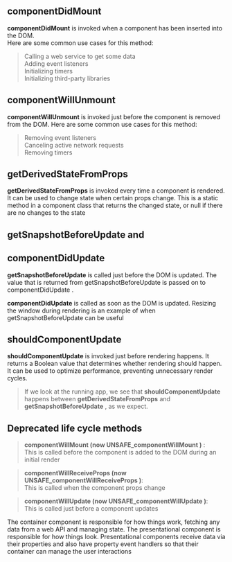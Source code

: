  componentDidMount
 ---------------

**componentDidMount** is invoked when a component has been inserted into the DOM.  
Here are some common use cases for this method:

>Calling a web service to get some data  
>Adding event listeners  
>Initializing timers  
>Initializing third-party libraries

## componentWillUnmount

**componentWillUnmount** is invoked just before the component is removed from the DOM.
Here are some common use cases for this method:
>Removing event listeners  
>Canceling active network requests  
>Removing timers  

## getDerivedStateFromProps
**getDerivedStateFromProps** is invoked every time a component is rendered. It can be
used to change state when certain props change. This is a static method in a component
class that returns the changed state, or null if there are no changes to the state

## getSnapshotBeforeUpdate and
## componentDidUpdate
**getSnapshotBeforeUpdate** is called just before the DOM is updated. The value that is
returned from  getSnapshotBeforeUpdate is passed on to  componentDidUpdate .

**componentDidUpdate** is called as soon as the DOM is updated. Resizing the window
during rendering is an example of when  getSnapshotBeforeUpdate can be useful

## shouldComponentUpdate
**shouldComponentUpdate** is invoked just before rendering happens. It returns a Boolean
value that determines whether rendering should happen. It can be used to optimize
performance, preventing unnecessary render cycles.

>If we look at the running app, we see that  **shouldComponentUpdate** happens
>between  **getDerivedStateFromProps** and  **getSnapshotBeforeUpdate** , as we
>expect.

## Deprecated life cycle methods
>**componentWillMount (now  UNSAFE_componentWillMount )** :  
 This is called before the component is added to the DOM during an initial render  
 
>**componentWillReceiveProps (now  UNSAFE_componentWillReceiveProps )**:  
>This is called when the component props change  

>**componentWillUpdate (now  UNSAFE_componentWillUpdate )**:  
 This is called
>just before a component updates

The container component is responsible for how things work,
fetching any data from a web API and managing state. The presentational component
is responsible for how things look. Presentational components receive data via their
properties and also have property event handlers so that their container can manage the
user interactions


<!-- 
4.1 标题
两种形式：
1）使用=和-标记一级和二级标题。

一级标题
=========
二级标题
---------

效果：

一级标题
二级标题
2）使用#，可表示1-6级标题。

# 一级标题
## 二级标题
### 三级标题
#### 四级标题
##### 五级标题
###### 六级标题

效果：

一级标题
二级标题
三级标题
四级标题
五级标题
六级标题
4.2 段落
段落的前后要有空行，所谓的空行是指没有文字内容。若想在段内强制换行的方式是使用两个以上空格加上回车（引用中换行省略回车）。

4.3 区块引用
在段落的每行或者只在第一行使用符号>,还可使用多个嵌套引用，如：

> 区块引用
>> 嵌套引用

效果：

区块引用

嵌套引用

4.4 代码区块
代码区块的建立是在每行加上4个空格或者一个制表符（如同写代码一样）。如
普通段落：

void main()
{
printf("Hello, Markdown.");
}

代码区块：

void main()
{
    printf("Hello, Markdown.");
}
注意:需要和普通段落之间存在空行。

4.5 强调
在强调内容两侧分别加上*或者_，如：

*斜体*，_斜体_
**粗体**，__粗体__

效果：

斜体，斜体
粗体，粗体

4.6 列表
使用·、+、或-标记无序列表，如：

-（+*） 第一项 -（+*） 第二项 - （+*）第三项

注意：标记后面最少有一个空格或制表符。若不在引用区块中，必须和前方段落之间存在空行。

效果：

第一项
第二项
第三项
有序列表的标记方式是将上述的符号换成数字,并辅以.，如：

1 . 第一项
2 . 第二项
3 . 第三项

效果：

第一项
第二项
第三项
4.7 分割线
分割线最常使用就是三个或以上*，还可以使用-和_。

4.8 链接
链接可以由两种形式生成：行内式和参考式。
行内式：

[younghz的Markdown库](https:://github.com/younghz/Markdown "Markdown")。

效果：

younghz的Markdown库。

参考式：

[younghz的Markdown库1][1]
[younghz的Markdown库2][2]
[1]:https:://github.com/younghz/Markdown "Markdown"
[2]:https:://github.com/younghz/Markdown "Markdown"

效果：

younghz的Markdown库1
younghz的Markdown库2

注意：上述的[1]:https:://github.com/younghz/Markdown "Markdown"不出现在区块中。

4.9 图片
添加图片的形式和链接相似，只需在链接的基础上前方加一个！。

4.10 反斜杠\
相当于反转义作用。使符号成为普通符号。

4.11 符号'`'
起到标记作用。如：

`ctrl+a`

效果：

ctrl+a



 -->